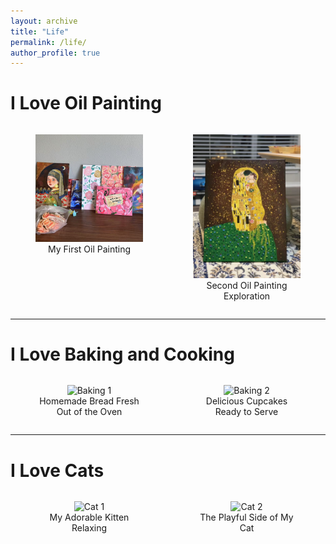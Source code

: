 ```yaml
---
layout: archive
title: "Life"
permalink: /life/
author_profile: true
---
```


# I Love Oil Painting

<div style="display: flex; justify-content: space-between;">
  <figure style="width: 48%; text-align: center;">
    <img src="images/draw1.jpg" alt="Oil Painting 1" style="width: 100%; height: auto;">
    <figcaption>My First Oil Painting</figcaption>
  </figure>
  <figure style="width: 48%; text-align: center;">
    <img src="images/draw2.jpg" alt="Oil Painting 2" style="width: 100%; height: auto;">
    <figcaption>Second Oil Painting Exploration</figcaption>
  </figure>
</div>

---

# I Love Baking and Cooking

<div style="display: flex; justify-content: space-between;">
  <figure style="width: 48%; text-align: center;">
    <img src="path/to/your/first-baking-image.jpg" alt="Baking 1" style="width: 100%; height: auto;">
    <figcaption>Homemade Bread Fresh Out of the Oven</figcaption>
  </figure>
  <figure style="width: 48%; text-align: center;">
    <img src="path/to/your/second-baking-image.jpg" alt="Baking 2" style="width: 100%; height: auto;">
    <figcaption>Delicious Cupcakes Ready to Serve</figcaption>
  </figure>
</div>

---

# I Love Cats

<div style="display: flex; justify-content: space-between;">
  <figure style="width: 48%; text-align: center;">
    <img src="path/to/your/first-cat-image.jpg" alt="Cat 1" style="width: 100%; height: auto;">
    <figcaption>My Adorable Kitten Relaxing</figcaption>
  </figure>
  <figure style="width: 48%; text-align: center;">
    <img src="path/to/your/second-cat-image.jpg" alt="Cat 2" style="width: 100%; height: auto;">
    <figcaption>The Playful Side of My Cat</figcaption>
  </figure>
</div>
